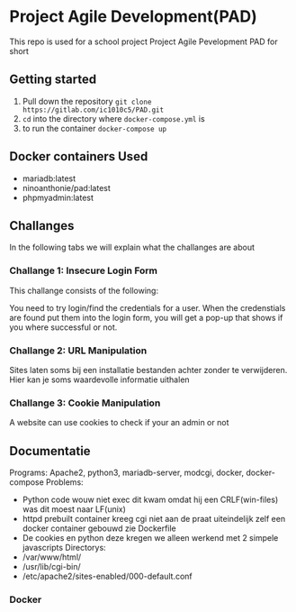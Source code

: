 # Project Agile Development(PAD)

This repo is used for a school project Project Agile Pevelopment PAD for short

## Getting started

1. Pull down the repository `git clone https://gitlab.com/ic1010c5/PAD.git`
2. `cd` into the directory where `docker-compose.yml` is
3. to run the container `docker-compose up`

## Docker containers Used

- mariadb:latest
- ninoanthonie/pad:latest
- phpmyadmin:latest

## Challanges

In the following tabs we will explain what the challanges are about

### Challange 1: Insecure Login Form

This challange consists of the following:

You need to try login/find the credentials for a user. When the credenstials are found put them into the login form, you will get a pop-up that shows if you where successful or not.

### Challange 2: URL Manipulation

Sites laten soms bij een installatie bestanden achter zonder te verwijderen. 
Hier kan je soms waardevolle informatie uithalen

### Challange 3: Cookie Manipulation

A website can use cookies to check if your an admin or not 

## Documentatie

Programs: Apache2, python3, mariadb-server, modcgi, docker, docker-compose
Problems: 
- Python code wouw niet exec dit kwam omdat hij een CRLF(win-files) was dit moest naar LF(unix)
- httpd prebuilt container kreeg cgi niet aan de praat uiteindelijk zelf een docker container gebouwd zie Dockerfile
- De cookies en python deze kregen we alleen werkend met 2 simpele javascripts
Directorys: 
- /var/www/html/
- /usr/lib/cgi-bin/
- /etc/apache2/sites-enabled/000-default.conf

### Docker
